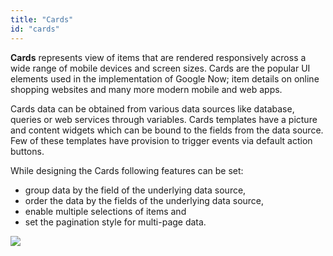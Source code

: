 ```yaml
---
title: "Cards"
id: "cards"
---
```


**Cards** represents view of items that are rendered responsively across a wide range of mobile devices and screen sizes. Cards are the popular UI elements used in the implementation of Google Now; item details on online shopping websites and many more modern mobile and web apps.

Cards data can be obtained from various data sources like database, queries or web services through variables. Cards templates have a picture and content widgets which can be bound to the fields from the data source. Few of these templates have provision to trigger events via default action buttons.

While designing the Cards following features can be set:

- group data by the field of the underlying data source,
- order the data by the fields of the underlying data source,
- enable multiple selections of items and
- set the pagination style for multi-page data.

[![](/learn/assets/cards_overview.png)](/learn/assets/cards_overview.png)
